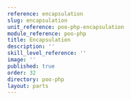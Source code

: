 ```yaml
---
reference: encapsulation
slug: encapsulation
unit_reference: poo-php-encapsulation
module_reference: poo-php
title: Encapsulation
description: ''
skill_level_reference: ''
image: ''
published: true
order: 32
directory: poo-php
layout: parts
---
```

